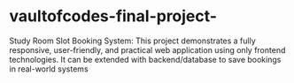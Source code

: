 # vaultofcodes-final-project-
Study Room Slot Booking System:
This project demonstrates a fully responsive, user-friendly, and practical web application using only
frontend technologies. It can be extended with backend/database to save bookings in real-world
systems
